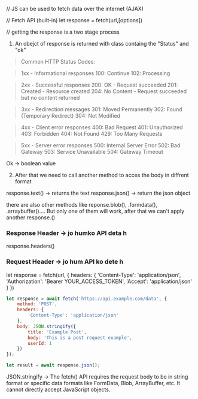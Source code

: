 // JS can be used to fetch data over the internet (AJAX)

// Fetch API (built-in)
let response = fetch(url,[options])

// getting the response is a two stage process
1. An obejct of response is returned with class containg the "Status" and "ok"
>Common HTTP Status Codes:

>1xx - Informational responses
>100: Continue
>102: Processing

>2xx - Successful responses
>200: OK - Request succeeded
>201: Created - Resource created
>204: No Content - Request succeeded but no content returned

>3xx - Redirection messages
>301: Moved Permanently
>302: Found (Temporary Redirect)
>304: Not Modified

>4xx - Client error responses
>400: Bad Request
>401: Unauthorized
>403: Forbidden
>404: Not Found
>429: Too Many Requests

>5xx - Server error responses
>500: Internal Server Error
>502: Bad Gateway
>503: Service Unavailable
>504: Gateway Timeout


Ok -> boolean value

2. After that we need to call another method to acces the body in diffrent format

response.text() -> returns the text
response.json() -> return the json object

there are also other methods like reponse.blob(), .formdata(), .arraybuffer()....
But only one of them will work, after that we can't apply another response.<anyFunc>()

### Response Header -> jo humko API deta h
response.headers()

### Request Header -> jo hum API ko dete h
let response = fetch(url, {
    headers: {
        'Content-Type': 'application/json',
        'Authorization': 'Bearer YOUR_ACCESS_TOKEN',
        'Accept': 'application/json'
    }
})

<!-- Exaple with promise -->
<!-- Example of fetch with POST method using promises -->

```javascript
let response = await fetch('https://api.example.com/data', {
    method: 'POST',
    headers: {
        'Content-Type': 'application/json'
    },
    body: JSON.stringify({
        title: 'Example Post',
        body: 'This is a post request example',
        userId: 1
    })
});

let result = await response.json();
```

JSON.stringify -> The fetch() API requires the request body to be in string format or specific data formats like FormData, Blob, ArrayBuffer, etc. It cannot directly accept JavaScript objects.


